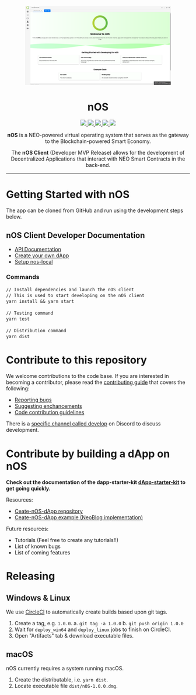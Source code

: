 <p align="center">
  <img src="./docs/screenshot.png" width="400px" />
</p>

<h1 align="center">nOS</h1>
<p align="center">
  <a href='http://makeapullrequest.com'>
    <img src='https://img.shields.io/badge/PRs-welcome-brightgreen.svg'>
  </a>

  <a href='https://discordapp.com/invite/eGFAskm'>
    <img src='https://img.shields.io/badge/chat-discord-brightgreen.svg'>
  </a>

  <a href='https://circleci.com/gh/nos/client/tree/develop'>
    <img src='https://img.shields.io/circleci/project/github/nos/client/develop.svg'>
  </a>
  
  <a href="https://greenkeeper.io/">
    <img src="https://badges.greenkeeper.io/nos/client.svg" />
  </a>
  
  <a href='https://github.com/prettier/prettier'>
    <img src='https://img.shields.io/badge/code_style-prettier-ff69b4.svg?style=flat'>
  </a>

</p>
<p align="center">
  <strong>nOS</strong> is a NEO-powered virtual operating system that serves as the gateway to the Blockchain-powered Smart Economy.
</p>
<p align="center">
  The <strong>nOS Client</strong> (Developer MVP Release) allows for the development of Decentralized Applications that interact with NEO Smart Contracts in the back-end.
</p>

---

# Getting Started with nOS

The app can be cloned from GitHub and run using the development steps below.

## nOS Client Developer Documentation

- [API Documentation](./docs/api.md)
- [Create your own dApp](./docs/create-your-own-dapp.md)
- [Setup nos-local](./docs/nos-local.md)


### Commands
```
// Install dependencies and launch the nOS client
// This is used to start developing on the nOS client
yarn install && yarn start

// Testing command
yarn test

// Distribution command
yarn dist
```


# Contribute to this repository

We welcome contributions to the code base. If you are interested in becoming a contributor, please read the [contributing guide](/.github/CONTRIBUTING.md) that covers the following:

- [Reporting bugs](/.github/CONTRIBUTING.md#reporting-bugs)
- [Suggesting enchancements](/.github/CONTRIBUTING.md#Suggesting-Enhancements)
- [Code contribution guidelines](/.github/CONTRIBUTING.md#Code-Contribution)


There is a [specific channel called develop](https://discord.gg/CXZb3BS) on Discord to discuss development.


# Contribute by building a dApp on nOS

**Check out the documentation of the dapp-starter-kit [dApp-starter-kit](./docs/create-your-own-dapp.md) to get going quickly.**

Resources:

- [Ceate-nOS-dApp repository](https://github.com/nos/create-nos-dapp)
- [Ceate-nOS-dApp example (NeoBlog implementation)](https://github.com/nos/dapp-neoblog)

Future resources:
- Tutorials (Feel free to create any tutorials!!)
- List of known bugs
- List of coming features

# Releasing

## Windows & Linux
We use [CircleCI](https://circleci.com/gh/nos/client) to automatically create builds based upon git tags.

1. Create a tag, e.g. `1.0.0`.
  a. `git tag -a 1.0.0`
  b. `git push origin 1.0.0`
2. Wait for `deploy_win64` and `deploy_linux` jobs to finish on CircleCI.
3. Open "Artifacts" tab & download executable files.

## macOS
nOS currently requires a system running macOS.

1. Create the distributable, i.e. `yarn dist`.
2. Locate executable file `dist/nOS-1.0.0.dmg`.
